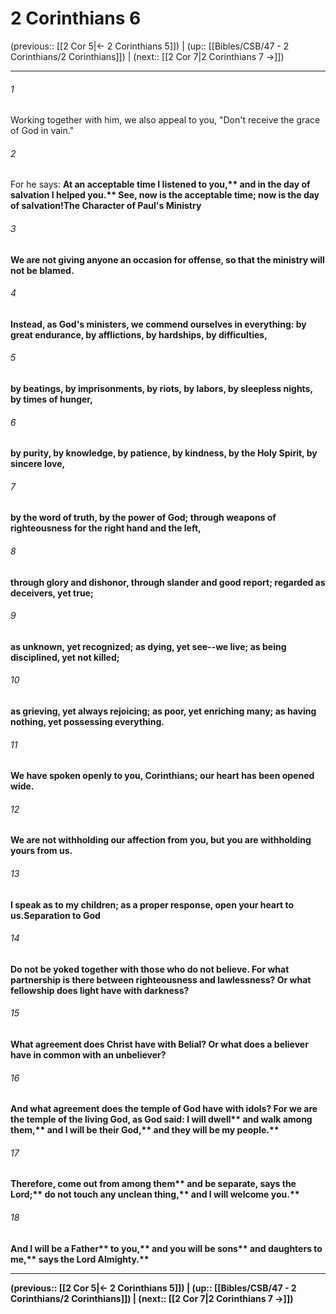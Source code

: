 # 2 Corinthians 6

(previous:: [[2 Cor 5|← 2 Corinthians 5]]) | (up:: [[Bibles/CSB/47 - 2 Corinthians/2 Corinthians]]) | (next:: [[2 Cor 7|2 Corinthians 7 →]])

***


###### 1 
Working together with him, we also appeal to you, "Don't receive the grace of God in vain." 

###### 2 
For he says: <b class="quote">At an acceptable time I listened to you,** <b class="quote">and in the day of salvation I helped you.** See, now is the acceptable time; now is the day of salvation!The Character of Paul's Ministry 

###### 3 
We are not giving anyone an occasion for offense, so that the ministry will not be blamed. 

###### 4 
Instead, as God's ministers, we commend ourselves in everything: by great endurance, by afflictions, by hardships, by difficulties, 

###### 5 
by beatings, by imprisonments, by riots, by labors, by sleepless nights, by times of hunger, 

###### 6 
by purity, by knowledge, by patience, by kindness, by the Holy Spirit, by sincere love, 

###### 7 
by the word of truth, by the power of God; through weapons of righteousness for the right hand and the left, 

###### 8 
through glory and dishonor, through slander and good report; regarded as deceivers, yet true; 

###### 9 
as unknown, yet recognized; as dying, yet see--we live; as being disciplined, yet not killed; 

###### 10 
as grieving, yet always rejoicing; as poor, yet enriching many; as having nothing, yet possessing everything. 

###### 11 
We have spoken openly to you, Corinthians; our heart has been opened wide. 

###### 12 
We are not withholding our affection from you, but you are withholding yours from us. 

###### 13 
I speak as to my children; as a proper response, open your heart to us.Separation to God 

###### 14 
Do not be yoked together with those who do not believe. For what partnership is there between righteousness and lawlessness? Or what fellowship does light have with darkness? 

###### 15 
What agreement does Christ have with Belial? Or what does a believer have in common with an unbeliever? 

###### 16 
And what agreement does the temple of God have with idols? For we are the temple of the living God, as God said: <b class="quote">I will dwell** <b class="quote">and walk among them,** <b class="quote">and I will be their God,** <b class="quote">and they will be my people.** 

###### 17 
<b class="quote">Therefore, come out from among them** <b class="quote">and be separate, says the Lord;** <b class="quote">do not touch any unclean thing,** <b class="quote">and I will welcome you.** 

###### 18 
<b class="quote">And I will be a Father** <b class="quote">to you,** <b class="quote">and you will be sons** <b class="quote">and daughters to me,** <b class="quote">says the Lord Almighty.**

***

(previous:: [[2 Cor 5|← 2 Corinthians 5]]) | (up:: [[Bibles/CSB/47 - 2 Corinthians/2 Corinthians]]) | (next:: [[2 Cor 7|2 Corinthians 7 →]])
